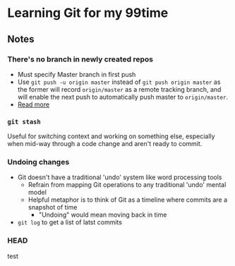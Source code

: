 # Learning Git for my 99time 

## Notes 

### There's no branch in newly created repos 

- Must specify Master branch in first push 
- Use `git push -u origin master` instead of `git push origin master` as the former will record `origin/master` as a remote tracking branch, and will enable the next push to automatically push master to `origin/master`.
- [Read more](https://stackoverflow.com/questions/17096311/why-do-i-need-to-explicitly-push-a-new-branch/17096880#170968800)

### `git stash`
Useful for switching context and working on something else, especially when mid-way through  a code change and aren't ready to commit. 

### Undoing changes 
- Git doesn't have a traditional 'undo' system like word processing tools
    - Refrain from mapping Git operations to any traditional 'undo' mental model
    - Helpful metaphor is to think of Git as a timeline where commits are a snapshot of time 
        - "Undoing" would mean moving back in time 
- `git log` to get a list of latst commits 


### HEAD 
test 